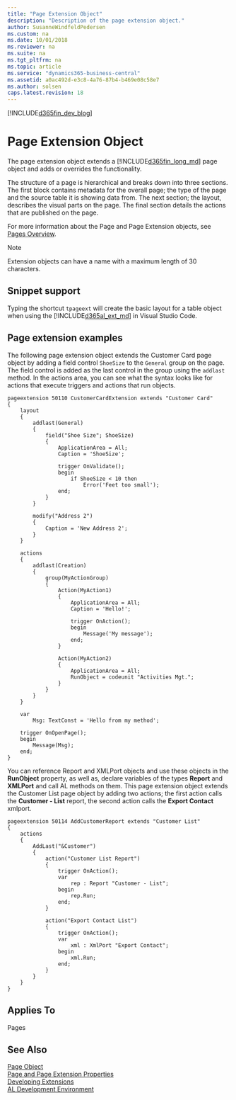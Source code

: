```yaml
---
title: "Page Extension Object"
description: "Description of the page extension object."
author: SusanneWindfeldPedersen
ms.custom: na
ms.date: 10/01/2018
ms.reviewer: na
ms.suite: na
ms.tgt_pltfrm: na
ms.topic: article
ms.service: "dynamics365-business-central"
ms.assetid: a0ac492d-e3c8-4a76-87b4-b469e08c58e7
ms.author: solsen
caps.latest.revision: 18
---
```


[!INCLUDE[d365fin_dev_blog](includes/d365fin_dev_blog.md)]

# Page Extension Object
The page extension object extends a [!INCLUDE[d365fin_long_md](includes/d365fin_long_md.md)] page object and adds or overrides the functionality.

The structure of a page is hierarchical and breaks down into three sections. The first block contains metadata for the overall page; the type of the page and the source table it is showing data from. The next section; the layout, describes the visual parts on the page. The final section details the actions that are published on the page.

For more information about the Page and Page Extension objects, see [Pages Overview](devenv-pages-overview.md).

> [!NOTE]  
> Extension objects can have a name with a maximum length of 30 characters.      

## Snippet support
Typing the shortcut ```tpageext``` will create the basic layout for a table object when using the [!INCLUDE[d365al_ext_md](../includes/d365al_ext_md.md)] in Visual Studio Code.

## Page extension examples
The following page extension object extends the Customer Card page object by adding a field control ```ShoeSize``` to the ```General``` group on the page. The field control is added as the last control in the group using the ```addlast``` method. In the actions area, you can see what the syntax looks like for actions that execute triggers and actions that run objects.

```
pageextension 50110 CustomerCardExtension extends "Customer Card"
{
    layout
    {
        addlast(General)
        {
            field("Shoe Size"; ShoeSize)
            {
                ApplicationArea = All;
                Caption = 'ShoeSize';

                trigger OnValidate();
                begin
                    if ShoeSize < 10 then
                        Error('Feet too small');
                end;
            }
        }

        modify("Address 2")
        {
            Caption = 'New Address 2';
        }
    }

    actions
    {
        addlast(Creation)
        {
            group(MyActionGroup)
            {
                Action(MyAction1)
                {
                    ApplicationArea = All;
                    Caption = 'Hello!';

                    trigger OnAction();
                    begin
                        Message('My message');
                    end;
                }

                Action(MyAction2)
                {
                    ApplicationArea = All;
                    RunObject = codeunit "Activities Mgt.";
                }
            }
        }
    }

    var
        Msg: TextConst = 'Hello from my method';

    trigger OnOpenPage();
    begin
        Message(Msg);
    end;
}
```

You can reference Report and XMLPort objects and use these objects in the **RunObject** property, as well as, declare variables of the types **Report** and **XMLPort** and call AL methods on them. This page extension object extends the Customer List page object by adding two actions; the first action calls the **Customer - List** report, the second action calls the **Export Contact** xmlport.

```
pageextension 50114 AddCustomerReport extends "Customer List"
{
    actions
    {
        AddLast("&Customer")
        {
            action("Customer List Report")
            {
                trigger OnAction();
                var
                    rep : Report "Customer - List";
                begin
                    rep.Run;
                end;
            }

            action("Export Contact List")
            {
                trigger OnAction();
                var
                    xml : XmlPort "Export Contact";
                begin
                    xml.Run;
                end;
            }
        }
    }
}
```

## Applies To  
Pages  

## See Also  
[Page Object](devenv-page-object.md)  
[Page and Page Extension Properties](properties/devenv-page-property-overview.md)    
[Developing Extensions](devenv-dev-overview.md)  
[AL Development Environment](devenv-reference-overview.md)  
